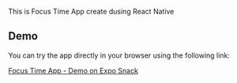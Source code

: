 This is Focus Time App create dusing React Native
## Demo

You can try the app directly in your browser using the following link:

[Focus Time App - Demo on Expo Snack](https://snack.expo.dev/@bibekyogi6462/focustime_project)
